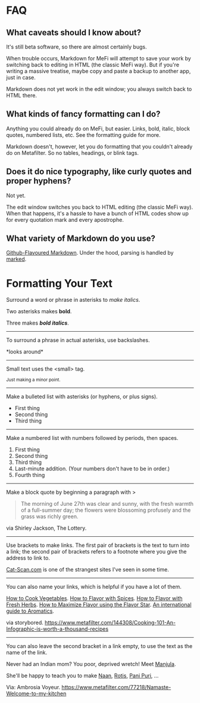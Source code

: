 



FAQ
===

What caveats should I know about?
---------------------------------
It's still beta software, so there are almost certainly bugs. 

When trouble occurs, Markdown for MeFi will attempt to save your work by switching back to editing in HTML (the classic MeFi way). But if you're writing a massive treatise, maybe copy and paste a backup to another app, just in case.

Markdown does not yet work in the edit window; you always switch back to HTML there.

What kinds of fancy formatting can I do?
----------------------------------------
Anything you could already do on MeFi, but easier. Links, bold, italic, block quotes, numbered lists, etc. See the formatting guide for more.

Markdown doesn't, however, let you do formatting that you couldn't already do on Metafilter. So no tables, headings, or blink tags.

Does it do nice typography, like curly quotes and proper hyphens?
-----------------------------------------------------------------
Not yet. 

The edit window switches you back to HTML editing (the classic MeFi way). When that happens, it's a hassle to have a bunch of HTML codes show up for every quotation mark and every apostrophe. 

What variety of Markdown do you use?
------------------------------------
[Github-Flavoured Markdown][gfm]. Under the hood, parsing is handled by [marked][].

[gfm]: https://help.github.com/articles/github-flavored-markdown/
[marked]: https://github.com/chjj/marked

Formatting Your Text
====================
Surround a word or phrase in asterisks to *make italics*.

Two asterisks makes **bold**.

Three makes ***bold italics***.

---

To surround a phrase in actual asterisks, use backslashes.

\*looks around\*

---

Small text uses the &lt;small&gt; tag.

<small>Just making a minor point.</small>

---

Make a bulleted list with asterisks (or hyphens, or plus signs).

* First thing
* Second thing
* Third thing


---

Make a numbered list with numbers followed by periods, then spaces. 

1. First thing
2. Second thing
3. Third thing
3. Last-minute addition. (Your numbers don't have to be in order.)
4. Fourth thing

---

Make a block quote by beginning a paragraph with >

> The morning of June 27th was clear and sunny, with the fresh warmth of a full-summer day; the flowers were blossoming profusely and the grass was richly green.

via Shirley Jackson, The Lottery. 


---

Use brackets to make links. The first pair of brackets is the text to turn into a link; the second pair of brackets refers to a footnote where you give the address to link to.

[Cat-Scan.com][1] is one of the strangest sites I've seen in some time.

[1]: http://cat-scan.com

---

You can also name your links, which is helpful if you have a lot of them.

[How to Cook Vegetables][cook]. [How to Flavor with Spices][spices]. [How to Flavor with Fresh Herbs][herbs]. [How to Maximize Flavor using the Flavor Star][flavor star]. [An international guide to Aromatics][aromatics].

[cook]: http://www.cooksmarts.com/cooking-school-101/how-to-cook-vegetables/
[spices]: http://www.cooksmarts.com/cooking-school-101/guide-to-flavoring-spices/
[herbs]: http://www.cooksmarts.com/cooking-school-101/guide-herbs/
[flavor star]: http://www.cooksmarts.com/cooking-school-101/study-flavor-profiles/
[aromatics]: http://www.cooksmarts.com/cooking-school-101/build-flavor-cooking-aromatics/

via storybored. https://www.metafilter.com/144308/Cooking-101-An-Infographic-is-worth-a-thousand-recipes

---

You can also leave the second bracket in a link empty, to use the text as the name of the link.


Never had an Indian mom? You poor, deprived wretch! Meet [Manjula][]. 

She'll be happy to teach you to make [Naan][], [Rotis][], [Pani Puri][], ...

[manjula]: http://www.manjulaskitchen.com/
[naan]: http://www.youtube.com/watch?v=vow-kxTPatc
[rotis]: http://www.youtube.com/watch?v=jD4o_Lmy6bU
[pani puri]: http://www.youtube.com/watch?v=OBUM86Q87HA

Via: Ambrosia Voyeur. https://www.metafilter.com/77218/Namaste-Welcome-to-my-kitchen






